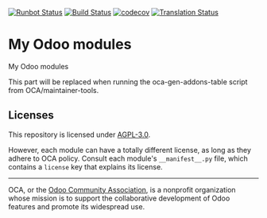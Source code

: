 [![Runbot Status](https://runbot.odoo-community.org/runbot/badge/flat//14.0.svg)](https://runbot.odoo-community.org/runbot/repo/github-com-oca-odoo-modules-)
[![Build Status](https://travis-ci.com/OCA/odoo-modules.svg?branch=14.0)](https://travis-ci.com/OCA/odoo-modules)
[![codecov](https://codecov.io/gh/OCA/odoo-modules/branch/14.0/graph/badge.svg)](https://codecov.io/gh/OCA/odoo-modules)
[![Translation Status](https://translation.odoo-community.org/widgets/odoo-modules-14-0/-/svg-badge.svg)](https://translation.odoo-community.org/engage/odoo-modules-14-0/?utm_source=widget)

<!-- /!\ do not modify above this line -->

# My Odoo modules

My Odoo modules

<!-- /!\ do not modify below this line -->

<!-- prettier-ignore-start -->

[//]: # (addons)

This part will be replaced when running the oca-gen-addons-table script from OCA/maintainer-tools.

[//]: # (end addons)

<!-- prettier-ignore-end -->

## Licenses

This repository is licensed under [AGPL-3.0](LICENSE).

However, each module can have a totally different license, as long as they adhere to OCA
policy. Consult each module's `__manifest__.py` file, which contains a `license` key
that explains its license.

----

OCA, or the [Odoo Community Association](http://odoo-community.org/), is a nonprofit
organization whose mission is to support the collaborative development of Odoo features
and promote its widespread use.
